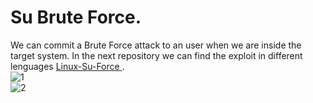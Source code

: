# Su Brute Force.
We can commit a Brute Force attack to an user when we are inside the target system. In the next repository we can find the exploit in different lenguages [Linux-Su-Force ](https://github.com/Maalfer/Sudo_BruteForce/tree/main).<br />
![1](https://github.com/alejandro-pentest/Privilege-Escalation-Cheat-sheet/assets/161533623/0e7278e2-c9c6-4696-9ddc-a1d95865a10a)<br />
![2](https://github.com/alejandro-pentest/Privilege-Escalation-Cheat-sheet/assets/161533623/e8092ff1-9790-4da1-930f-1aa8a6a33f63)
